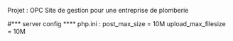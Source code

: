 Projet : OPC 
Site de gestion pour une entreprise de plomberie

#*** server config ****
php.ini :
post_max_size = 10M
upload_max_filesize = 10M